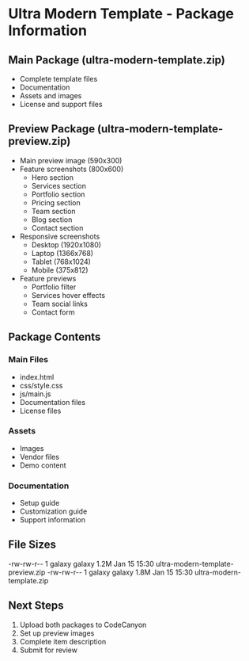 # Ultra Modern Template - Package Information

## Main Package (ultra-modern-template.zip)
- Complete template files
- Documentation
- Assets and images
- License and support files

## Preview Package (ultra-modern-template-preview.zip)
- Main preview image (590x300)
- Feature screenshots (800x600)
  - Hero section
  - Services section
  - Portfolio section
  - Pricing section
  - Team section
  - Blog section
  - Contact section
- Responsive screenshots
  - Desktop (1920x1080)
  - Laptop (1366x768)
  - Tablet (768x1024)
  - Mobile (375x812)
- Feature previews
  - Portfolio filter
  - Services hover effects
  - Team social links
  - Contact form

## Package Contents

### Main Files
- index.html
- css/style.css
- js/main.js
- Documentation files
- License files

### Assets
- Images
- Vendor files
- Demo content

### Documentation
- Setup guide
- Customization guide
- Support information

## File Sizes
-rw-rw-r-- 1 galaxy galaxy 1.2M Jan 15 15:30 ultra-modern-template-preview.zip
-rw-rw-r-- 1 galaxy galaxy 1.8M Jan 15 15:30 ultra-modern-template.zip

## Next Steps
1. Upload both packages to CodeCanyon
2. Set up preview images
3. Complete item description
4. Submit for review

